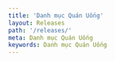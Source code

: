 ```yaml
---
title: 'Danh mục Quán Uống'
layout: Releases
path: '/releases/'
meta: Danh mục Quán Uống
keywords: Danh mục Quán Uống
---
```

